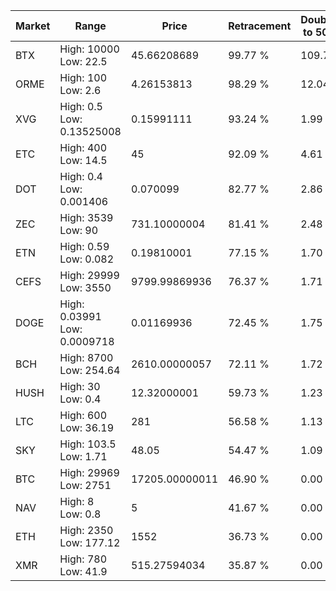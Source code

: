 | Market | Range | Price| Retracement | Doubles to 50% |
| --- | --- | --- | --- | --- |
| BTX | High: 10000<br />Low: 22.5 | 45.66208689 | 99.77 % | 109.75 |
| ORME | High: 100<br />Low: 2.6 | 4.26153813 | 98.29 % | 12.04 |
| XVG | High: 0.5<br />Low: 0.13525008 | 0.15991111 | 93.24 % | 1.99 |
| ETC | High: 400<br />Low: 14.5 | 45 | 92.09 % | 4.61 |
| DOT | High: 0.4<br />Low: 0.001406 | 0.070099 | 82.77 % | 2.86 |
| ZEC | High: 3539<br />Low: 90 | 731.10000004 | 81.41 % | 2.48 |
| ETN | High: 0.59<br />Low: 0.082 | 0.19810001 | 77.15 % | 1.70 |
| CEFS | High: 29999<br />Low: 3550 | 9799.99869936 | 76.37 % | 1.71 |
| DOGE | High: 0.03991<br />Low: 0.0009718 | 0.01169936 | 72.45 % | 1.75 |
| BCH | High: 8700<br />Low: 254.64 | 2610.00000057 | 72.11 % | 1.72 |
| HUSH | High: 30<br />Low: 0.4 | 12.32000001 | 59.73 % | 1.23 |
| LTC | High: 600<br />Low: 36.19 | 281 | 56.58 % | 1.13 |
| SKY | High: 103.5<br />Low: 1.71 | 48.05 | 54.47 % | 1.09 |
| BTC | High: 29969<br />Low: 2751 | 17205.00000011 | 46.90 % | 0.00 |
| NAV | High: 8<br />Low: 0.8 | 5 | 41.67 % | 0.00 |
| ETH | High: 2350<br />Low: 177.12 | 1552 | 36.73 % | 0.00 |
| XMR | High: 780<br />Low: 41.9 | 515.27594034 | 35.87 % | 0.00 |
